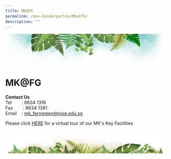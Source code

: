 ```yaml
---
title: MK@FG
permalink: /moe-kindergarten/MKatFG/
description: ""
---
```

![](/images/Banner.png)

# MK@FG

**Contact Us**  
Tel        : 6634 1318  
Fax        : 6634 1381  
Email    : mk_ferngreen@moe.edu.sg  
  
Please click [HERE](https://www.thinglink.com/card/1364504642284683267) for a virtual tour of our MK's Key Facilities


![](/images/bg-bottom.png)